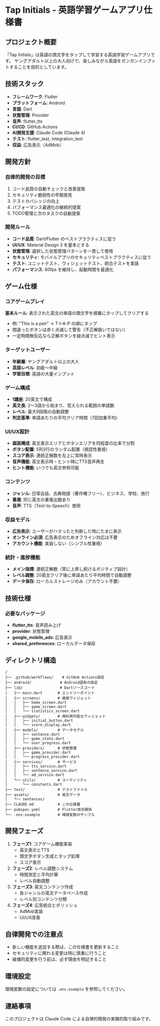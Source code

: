 # Tap Initials - 英語学習ゲームアプリ仕様書

## プロジェクト概要
「Tap Initials」は英語の頭文字をタップして学習する英語学習ゲームアプリです。
ヤングアダルト以上の大人向けで、楽しみながら英語をガンガンインプットすることを目的としています。

## 技術スタック
- **フレームワーク**: Flutter
- **プラットフォーム**: Android
- **言語**: Dart
- **状態管理**: Provider
- **音声**: flutter_tts
- **CI/CD**: GitHub Actions
- **AI開発支援**: Claude Code (Claude 4)
- **テスト**: flutter_test, integration_test
- **収益**: 広告表示（AdMob）

## 開発方針
### 自律的開発の目標
1. コード品質の自動チェックと改善提案
2. セキュリティ脆弱性の早期発見
3. テストカバレッジの向上
4. パフォーマンス最適化の継続的提案
5. TODO管理と次のタスクの自動提案

### 開発ルール
- **コード品質**: Dart/Flutter のベストプラクティスに従う
- **UI/UX**: Material Design 3 を基本とする
- **状態管理**: 選択した状態管理パターンを一貫して使用
- **セキュリティ**: モバイルアプリのセキュリティベストプラクティスに従う
- **テスト**: ユニットテスト、ウィジェットテスト、統合テストを実装
- **パフォーマンス**: 60fps を維持し、起動時間を最適化

## ゲーム仕様

### コアゲームプレイ
**基本ルール**: 表示された英文の単語の頭文字を順番にタップしてクリアする
- 例: "This is a pen" → T-I-A-P の順にタップ
- 間違ったボタンは赤く点滅して警告（不正解扱いではない）
- 一定時間無反応なら正解ボタンを緑点滅でヒント表示

### ターゲットユーザー
- **年齢層**: ヤングアダルト以上の大人
- **英語レベル**: 初級〜中級
- **学習目標**: 英語の大量インプット

### ゲーム構成
- **1講座**: 20英文で構成
- **英文長**: 2〜3語から始まり、覚えられる範囲の単語数
- **レベル**: 最大9段階の自動調整
- **判定基準**: 単語あたりの平均クリア時間（7回加重平均）

### UI/UX設計
- **画面構成**: 英文表示エリアとボタンエリアを同程度の比率で分割
- **ボタン配置**: 5列3行のランダム配置（視認性重視）
- **スコア表示**: 連続正解数を左上に常時表示
- **音声機能**: 英文表示時・ヒント時にTTS音声再生
- **ヒント機能**: いつでも英文参照可能

### コンテンツ
- **ジャンル**: 日常会話、古典物語（著作権フリー）、ビジネス、学校、旅行
- **重複**: 同じ英文の重複出題あり
- **音声**: TTS（Text-to-Speech）使用

### 収益モデル
- **広告表示**: ユーザーがハマったと判断した時にたまに表示
- **オンライン必須**: 広告表示のためオフライン対応は不要
- **アカウント機能**: 実装しない（シンプル性重視）

### 統計・進捗機能
- **メイン指標**: 連続正解数（常に上昇し続けるポジティブ設計）
- **レベル調整**: 20英文クリア後に単語あたり平均時間で自動調整
- **データ保存**: ローカルストレージのみ（アカウント不要）

## 技術仕様

### 必要なパッケージ
- **flutter_tts**: 音声読み上げ
- **provider**: 状態管理
- **google_mobile_ads**: 広告表示
- **shared_preferences**: ローカルデータ保存

## ディレクトリ構造
```
/
├── .github/workflows/    # GitHub Actions設定
├── android/             # Android固有の設定
├── lib/                 # Dartソースコード
│   ├── main.dart       # エントリーポイント
│   ├── screens/        # 画面ウィジェット
│   │   ├── home_screen.dart
│   │   ├── game_screen.dart
│   │   └── statistics_screen.dart
│   ├── widgets/        # 再利用可能なウィジェット
│   │   ├── initial_button.dart
│   │   └── score_display.dart
│   ├── models/         # データモデル
│   │   ├── sentence.dart
│   │   ├── game_state.dart
│   │   └── user_progress.dart
│   ├── providers/      # 状態管理
│   │   ├── game_provider.dart
│   │   └── progress_provider.dart
│   ├── services/       # サービス
│   │   ├── tts_service.dart
│   │   ├── sentence_service.dart
│   │   └── ad_service.dart
│   └── utils/          # ユーティリティ
│       └── constants.dart
├── test/               # テストファイル
├── assets/             # 英文データ
│   └── sentences/
├── CLAUDE.md           # この仕様書
├── pubspec.yaml        # Flutter依存関係
└── .env.example        # 環境変数のサンプル
```

## 開発フェーズ
1. **フェーズ1**: コアゲーム機能実装
   - 英文表示とTTS
   - 頭文字ボタン生成とタップ処理
   - スコア表示
2. **フェーズ2**: レベル調整システム
   - 時間測定と平均計算
   - レベル自動調整
3. **フェーズ3**: 英文コンテンツ作成
   - 各ジャンルの英文データベース作成
   - レベル別コンテンツ分類
4. **フェーズ4**: 広告統合とポリッシュ
   - AdMob実装
   - UI/UX改善

## 自律開発での注意点
- 新しい機能を追加する際は、この仕様書を更新すること
- セキュリティに関わる変更は特に慎重に行うこと
- 破壊的変更を行う前は、必ず理由を明記すること

## 環境設定
環境変数の設定については `.env.example` を参照してください。

## 連絡事項
このプロジェクトは Claude Code による自律的開発の実験的取り組みです。